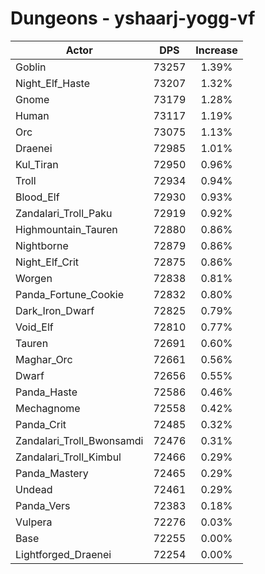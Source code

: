 # Dungeons - yshaarj-yogg-vf
| Actor | DPS | Increase |
|---|:---:|:---:|
|Goblin|73257|1.39%|
|Night_Elf_Haste|73207|1.32%|
|Gnome|73179|1.28%|
|Human|73117|1.19%|
|Orc|73075|1.13%|
|Draenei|72985|1.01%|
|Kul_Tiran|72950|0.96%|
|Troll|72934|0.94%|
|Blood_Elf|72930|0.93%|
|Zandalari_Troll_Paku|72919|0.92%|
|Highmountain_Tauren|72880|0.86%|
|Nightborne|72879|0.86%|
|Night_Elf_Crit|72875|0.86%|
|Worgen|72838|0.81%|
|Panda_Fortune_Cookie|72832|0.80%|
|Dark_Iron_Dwarf|72825|0.79%|
|Void_Elf|72810|0.77%|
|Tauren|72691|0.60%|
|Maghar_Orc|72661|0.56%|
|Dwarf|72656|0.55%|
|Panda_Haste|72586|0.46%|
|Mechagnome|72558|0.42%|
|Panda_Crit|72485|0.32%|
|Zandalari_Troll_Bwonsamdi|72476|0.31%|
|Zandalari_Troll_Kimbul|72466|0.29%|
|Panda_Mastery|72465|0.29%|
|Undead|72461|0.29%|
|Panda_Vers|72383|0.18%|
|Vulpera|72276|0.03%|
|Base|72255|0.00%|
|Lightforged_Draenei|72254|0.00%|
